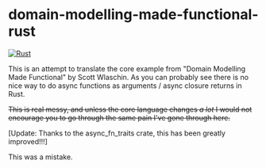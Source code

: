 # domain-modelling-made-functional-rust

[![Rust](https://github.com/jayy-lmao/domain-modelling-made-functional-rust/actions/workflows/rust.yml/badge.svg?branch=master)](https://github.com/jayy-lmao/domain-modelling-made-functional-rust/actions/workflows/rust.yml)

This is an attempt to translate the core example from "Domain Modelling Made Functional" by Scott Wlaschin. 
As you can probably see there is no nice way to do async functions as arguments / async closure returns in Rust.

~~This is real messy, and unless the core language changes _a lot_ I would not encourage you to go through the same pain I've gone through here.~~

[Update: Thanks to the async_fn_traits crate, this has been greatly improved!!!]



This was a mistake.
